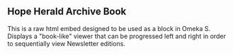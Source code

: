 ## Hope Herald Archive Book

This is a raw html embed designed to be used as a block in Omeka S.
Displays a "book-like" viewer that can be progressed left and right in order to sequentially view Newsletter editions.